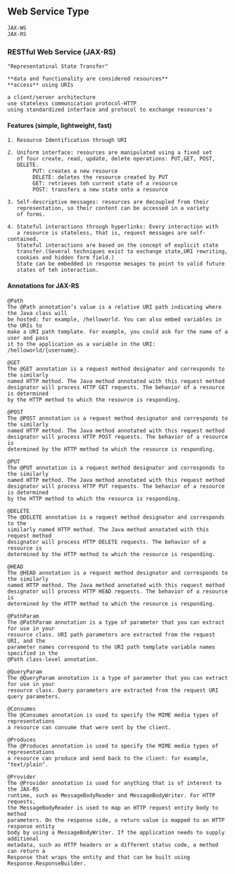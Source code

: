 ## Web Service Type ##

    JAX-WS
    JAX-RS


### RESTful Web Service (JAX-RS) ###

    "Representatinal State Transfer"

    **data and functionality are considered resources** 
    **access** using URIs

    a client/server architecture
    use stateless communication protocol-HTTP
    using standardized interface and protocol to exchange resources's 


#### Features (simple, lightweight, fast) ####

    1. Resource Identification through URI

    2. Uniform interface: resources are manipulated using a fixed set
       of four create, read, update, delete operations: PUT,GET, POST,
       DELETE.
            PUT: creates a new resource
            DELETE: deletes the resource created by PUT
            GET: retrieves teh current state of a resource
            POST: transfers a new state onto a resource

    3. Self-descriptive messages: resources are decoupled from their 
       representation, so their content can be accessed in a variety 
       of forms.
        
    4. Stateful interactions through hyperlinks: Every interaction with 
       a resource is stateless, that is, request messages are self-contained.
       Stateful interactions are based on the concept of explicit state 
       transfer.(Several techniques exist to exchange state,URI rewriting,
       cookies and hidden form field.)
       State can be embedded in response mesages to point to valid future 
       states of teh interaction.
        
#### Annotations for JAX-RS ####

    @Path 
    The @Path annotation’s value is a relative URI path indicating where the Java class will
    be hosted: for example, /helloworld. You can also embed variables in the URIs to
    make a URI path template. For example, you could ask for the name of a user and pass
    it to the application as a variable in the URI: /helloworld/{username}.

    @GET 
    The @GET annotation is a request method designator and corresponds to the similarly
    named HTTP method. The Java method annotated with this request method
    designator will process HTTP GET requests. The behavior of a resource is determined
    by the HTTP method to which the resource is responding.

    @POST 
    The @POST annotation is a request method designator and corresponds to the similarly
    named HTTP method. The Java method annotated with this request method
    designator will process HTTP POST requests. The behavior of a resource is
    determined by the HTTP method to which the resource is responding.

    @PUT 
    The @PUT annotation is a request method designator and corresponds to the similarly
    named HTTP method. The Java method annotated with this request method
    designator will process HTTP PUT requests. The behavior of a resource is determined
    by the HTTP method to which the resource is responding.

    @DELETE 
    The @DELETE annotation is a request method designator and corresponds to the
    similarly named HTTP method. The Java method annotated with this request method
    designator will process HTTP DELETE requests. The behavior of a resource is
    determined by the HTTP method to which the resource is responding.

    @HEAD 
    The @HEAD annotation is a request method designator and corresponds to the similarly
    named HTTP method. The Java method annotated with this request method
    designator will process HTTP HEAD requests. The behavior of a resource is
    determined by the HTTP method to which the resource is responding.

    @PathParam 
    The @PathParam annotation is a type of parameter that you can extract for use in your
    resource class. URI path parameters are extracted from the request URI, and the
    parameter names correspond to the URI path template variable names specified in the
    @Path class-level annotation.

    @QueryParam 
    The @QueryParam annotation is a type of parameter that you can extract for use in your
    resource class. Query parameters are extracted from the request URI query parameters.
    
    @Consumes
    The @Consumes annotation is used to specify the MIME media types of representations
    a resource can consume that were sent by the client.

    @Produces
    The @Produces annotation is used to specify the MIME media types of representations
    a resource can produce and send back to the client: for example, "text/plain".

    @Provider
    The @Provider annotation is used for anything that is of interest to the JAX-RS
    runtime, such as MessageBodyReader and MessageBodyWriter. For HTTP requests,
    the MessageBodyReader is used to map an HTTP request entity body to method
    parameters. On the response side, a return value is mapped to an HTTP response entity
    body by using a MessageBodyWriter. If the application needs to supply additional
    metadata, such as HTTP headers or a different status code, a method can return a
    Response that wraps the entity and that can be built using
    Response.ResponseBuilder.   
